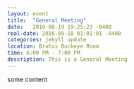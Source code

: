 ```yaml
---
layout: event
title:  "General Meeting"
date:   2016-08-19 19:25:23 -0400
real-date: 2016-09-18 01:01:01 -0400
categories: jekyll update
location: Brutus Buckeye Room
time: 6:00 PM - 7:00 PM
description: This is a General Meeting
---
```


<p>some content</p>
